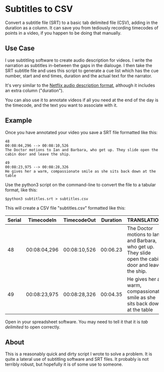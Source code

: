 Subtitles to CSV
================

Convert a subtitle file (SRT) to a basic tab delimited file (CSV), adding in the duration as a column. It can save you from tediously recording timecodes of points in a video, if you happen to be doing that manually.

## Use Case
I use subtitling software to create audio description for videos. I write the narration as subtitles in-between the gaps in the dialouge. I then take the SRT subtitle file and uses this script to generate a cue list which has the cue number, start and end times, duration and the actual text for the narrator.

It's very similar to the [Netflix audio description format](https://partnerhelp.netflixstudios.com/hc/en-us/articles/360001577767-Template-Audio-Description-Script), although it includes an extra column ("duration").

You can also use it to annotate videos if all you need at the end of the day is the timecode, and the text you want to associate with it.


## Example

Once you have annotated your video you save a SRT file formatted like this:

```
48
00:08:04,296 --> 00:08:10,526
The Doctor motions to Ian and Barbara, who get up. They slide open the cabin door and leave the ship.

49
00:08:23,975 --> 00:08:28,326
He gives her a warm, compassionate smile as she sits back down at the table
```

Use the python3 script on the command-line to convert the file to a tabular format, like this:

```
$python3 subtitles.srt > subtitles.csv
```

This will create a CSV file "subtitles.csv" formatted like this:

|Serial|TimecodeIn|TimecodeOut|Duration|TRANSLATION|
|---|-----|---|--------|---------|
|48|00:08:04,296|00:08:10,526|00:06.23|The Doctor motions to Ian and Barbara, who get up. They slide open the cabin door and leave the ship.|
|49|00:08:23,975|00:08:28,326|00:04.35|He gives her a warm, compassionate smile as she sits back down at the table|

Open in your spreadsheet software. You may need to tell it that it is *tab delimited* to open correctly.


## About

This is a reasonably quick and dirty script I wrote to solve a problem. It is quite a lateral use of subtitling software and SRT files. It probably is not terribly robust, but hopefully it is of some use to someone.



